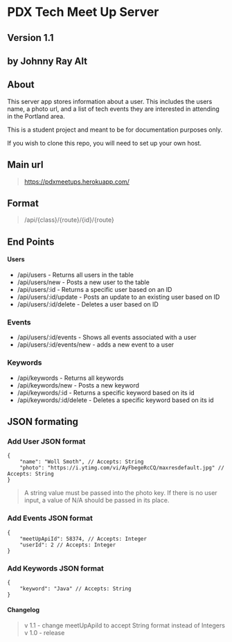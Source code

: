 
# PDX Tech Meet Up Server
## Version 1.1
## by Johnny Ray Alt

## About
This server app stores information about a user. This includes the users name, a photo url, and a list of tech events they are interested in attending in the Portland area.

This is a student project and meant to be for documentation purposes only.

If you wish to clone this repo, you will need to set up your own host.

## Main url
> https://pdxmeetups.herokuapp.com/

## Format
> /api/{class}/{route}/{id}/{route}

## End Points

#### Users
* /api/users - Returns all users in the table
* /api/users/new - Posts a new user to the table
* /api/users/:id - Returns a specific user based on an ID
* /api/users/:id/update - Posts an update to an existing user based on ID
* /api/users/:id/delete - Deletes a user based on ID

### Events
* /api/users/:id/events - Shows all events associated with a user
* /api/users/:id/events/new - adds a new event to a user

### Keywords
* /api/keywords - Returns all keywords
* /api/keywords/new - Posts a new keyword
* /api/keywords/:id - Returns a specific keyword based on its id
* /api/keywords/:id/delete - Deletes a specific keyword based on its id

## JSON formating
### Add User JSON format
```
{
	"name": "Woll Smoth", // Accepts: String
	"photo": "https://i.ytimg.com/vi/AyFbegeRcCQ/maxresdefault.jpg" // Accepts: String
}
```

> A string value must be passed into the photo key. If there is no user
> input, a value of N/A should be passed in its place.

### Add Events JSON format
```
{
	"meetUpApiId": 58374, // Accepts: Integer
	"userId": 2 // Accepts: Integer
}
```

### Add Keywords JSON format
```
{
	"keyword": "Java" // Accepts: String
}
```


#### Changelog

> v 1.1 - change meetUpApiId to accept String format instead of Integers
> v 1.0 - release